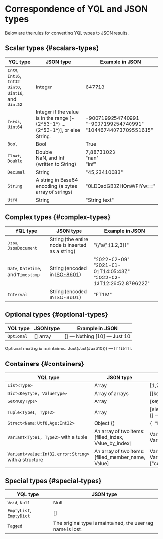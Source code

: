 # Correspondence of YQL and JSON types

Below are the rules for converting YQL types to JSON results.

## Scalar types {#scalars-types}

| YQL type | JSON type | Example in JSON |
| --- | --- | --- |
| `Int8`, `Int16`, `Int32`<br/>`Uint8`, `Uint16`, and `Uint32` | Integer | 647713 |
| `Int64`, `Uint64` | Integer if the value is in the range [-(2^53-1^) ... (2^53-1^)], or else String. | -9007199254740991<br/>"-9007199254740991"<br/>"10446744073709551615" <br/> |
| `Bool` | Bool | True |
| `Float`, `Double` | Double<br/>NaN, and Inf (written to String) | 7,88731023<br/>"nan"<br/>"inf" |
| `Decimal` | String | "45,23410083" |
| `String` | A string in Base64 encoding (a bytes array of strings) | "0LDQsdGB0ZHQmWFiYw==" |
| `Utf8` | String | "String text" |

## Complex types {#complex-types}

| YQL type | JSON type | Example in JSON |
| --- | --- | --- |
| `Json`, `JsonDocument` | String (the entire node is inserted as a string) | "{\\\"a\\\":[1,2,3]}" |
| `Date`, `Datetime`, and `Timestamp` | String (encoded in [ISO-8601](https://en.wikipedia.org/wiki/ISO_8601#Durations)) | "2022-02-09"<br/>"2021-01-01T14:05:43Z"<br/>"2022-02-13T12:26:52.879622Z" |
| `Interval` | String (encoded in ISO-8601) | "PT1M" |

## Optional types {#optional-types}

| YQL type | JSON type | Example in JSON |
| --- | --- | --- |
| `Optional` | [] array | [] — Nothing [10] — Just 10 |

Optional nesting is maintained: Just(Just(Just(10))) — `[[[10]]]`.

## Containers {#containers}

| YQL type | JSON type | Example in JSON |
| --- | --- | --- |
| `List<Type>` | Array | [1,2,3,4] |
| `Dict<KeyType, ValueType>` | Array of arrays | [[key1, value1], [key2, value2]] |
| `Set<KeyType>` | Array | [key_value1, key_value2] |
| `Tuple<Type1, Type2>` | Array | [element1, element2, ..]<br/>[] — Empty tuple |
| `Struct<Name:Utf8,Age:Int32>` | Object {} | `{ "Name": "John", "Age": 128 }` |
| `Variant<Type1, Type2>` with a tuple | An array of two items: [filled_index, Value_by_index] | Variant\<Utf8, Int32> Variant(64563, 1) — [1, 64563] |
| `Variant<value:Int32,error:String>` with a structure | An array of two items: [filled_member_name, Value] | Variant\<complete:Bool,error:Utf8><br/>Variant(false, "complete") — ["complete", false] |

## Special types {#special-types}

| YQL type | JSON type |
| --- | --- |
| `Void`, `Null` | Null |
| `EmptyList`, `EmptyDict` | [] |
| `Tagged` | The original type is maintained, the user tag name is lost. |
